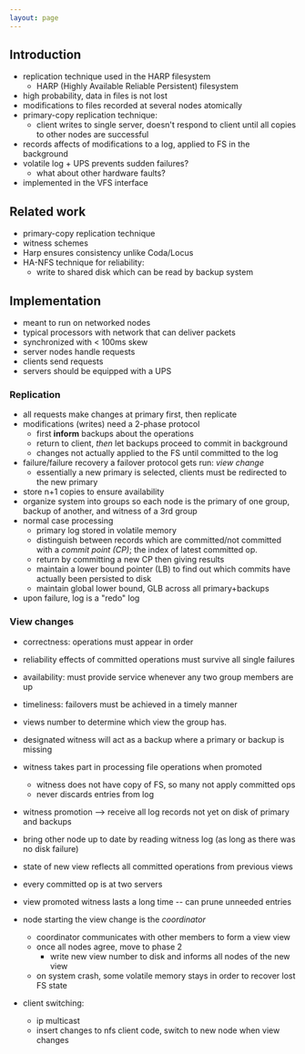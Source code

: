 ```yaml
---
layout: page
---
```


## Introduction

- replication technique used in the HARP filesystem
    - HARP (Highly Available Reliable Persistent) filesystem
- high probability, data in files is not lost
- modifications to files recorded at several nodes atomically
- primary-copy replication technique:
    - client writes to single server, doesn't respond to client until
      all copies to other nodes are successful
- records affects of modifications to a log, applied to FS in the background
- volatile log + UPS prevents sudden failures?
    - what about other hardware faults?
- implemented in the VFS interface


## Related work

- primary-copy replication technique
- witness schemes
- Harp ensures consistency unlike Coda/Locus
- HA-NFS technique for reliability:
    - write to shared disk which can be read by backup system

## Implementation

- meant to run on networked nodes
- typical processors with network that can deliver packets
- synchronized with < 100ms skew
- server nodes handle requests
- clients send requests
- servers should be equipped with a UPS


### Replication

- all requests make changes at primary first, then replicate
- modifications (writes) need a 2-phase protocol
    - first **inform** backups about the operations
    - return to client, _then_ let backups proceed to commit in background
    - changes not actually applied to the FS until committed to the log
- failure/failure recovery a failover protocol gets run: _view change_
    - essentially a new primary is selected, clients must be redirected to
    the new primary
- store n+1 copies to ensure availability
- organize system into groups so each node is the primary of one group,
  backup of another, and witness of a 3rd group
- normal case processing
    - primary log stored in volatile memory
    - distinguish between records which are committed/not committed with a _commit point (CP)_; the index of latest committed op.
    - return by committing a new CP then giving results
    - maintain a lower bound pointer (LB) to find out which commits have
      actually been persisted to disk
    - maintain global lower bound, GLB across all primary+backups
- upon failure, log is a "redo" log

### View changes

- correctness: operations must appear in order
- reliability effects of committed operations must survive all single failures
- availability: must provide service whenever any two group members are up
- timeliness: failovers must be achieved in a timely manner

- views number to determine which view the group has.
- designated witness will act as a backup where a primary or backup is missing
- witness takes part in processing file operations when promoted
    - witness does not have copy of FS, so many not apply committed ops
    - never discards entries from log
- witness promotion --> receive all log records not yet on disk of
  primary and backups
- bring other node up to date by reading witness log (as long as there
  was no disk failure)
- state of new view reflects all committed operations from previous
  views
- every committed op is at two servers
- view promoted witness lasts a long time -- can prune unneeded entries

- node starting the view change is the _coordinator_
    - coordinator communicates with other members to form a view view
    - once all nodes agree, move to phase 2
        - write new view number to disk and informs all nodes of the new
          view
    - on system crash, some volatile memory stays in order to recover
      lost FS state

- client switching:
    - ip multicast
    - insert changes to nfs client code, switch to new node when view changes
